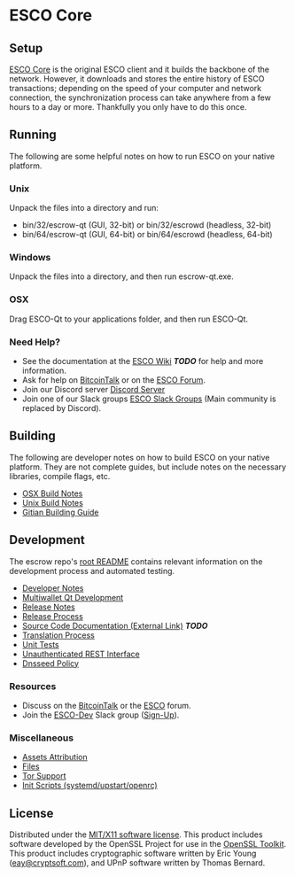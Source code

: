 ESCO Core
=====================

Setup
---------------------
[ESCO Core](http://escrow.org/wallet) is the original ESCO client and it builds the backbone of the network. However, it downloads and stores the entire history of ESCO transactions; depending on the speed of your computer and network connection, the synchronization process can take anywhere from a few hours to a day or more. Thankfully you only have to do this once.

Running
---------------------
The following are some helpful notes on how to run ESCO on your native platform.

### Unix

Unpack the files into a directory and run:

- bin/32/escrow-qt (GUI, 32-bit) or bin/32/escrowd (headless, 32-bit)
- bin/64/escrow-qt (GUI, 64-bit) or bin/64/escrowd (headless, 64-bit)

### Windows

Unpack the files into a directory, and then run escrow-qt.exe.

### OSX

Drag ESCO-Qt to your applications folder, and then run ESCO-Qt.

### Need Help?

* See the documentation at the [ESCO Wiki](https://en.bitcoin.it/wiki/Main_Page) ***TODO***
for help and more information.
* Ask for help on [BitcoinTalk](https://bitcointalk.org/index.php?topic=1262920.0) or on the [ESCO Forum](http://forum.escrow.org/).
* Join our Discord server [Discord Server](https://discord.escrow.org)
* Join one of our Slack groups [ESCO Slack Groups](https://escrow.org/slack-logins/) (Main community is replaced by Discord).

Building
---------------------
The following are developer notes on how to build ESCO on your native platform. They are not complete guides, but include notes on the necessary libraries, compile flags, etc.

- [OSX Build Notes](build-osx.md)
- [Unix Build Notes](build-unix.md)
- [Gitian Building Guide](gitian-building.md)

Development
---------------------
The escrow repo's [root README](https://github.com/Escrow-Coin/Escrow/blob/master/README.md) contains relevant information on the development process and automated testing.

- [Developer Notes](developer-notes.md)
- [Multiwallet Qt Development](multiwallet-qt.md)
- [Release Notes](release-notes.md)
- [Release Process](release-process.md)
- [Source Code Documentation (External Link)](https://dev.visucore.com/bitcoin/doxygen/) ***TODO***
- [Translation Process](translation_process.md)
- [Unit Tests](unit-tests.md)
- [Unauthenticated REST Interface](REST-interface.md)
- [Dnsseed Policy](dnsseed-policy.md)

### Resources

* Discuss on the [BitcoinTalk](https://bitcointalk.org/index.php?topic=1262920.0) or the [ESCO](http://forum.escrow.org/) forum.
* Join the [ESCO-Dev](https://escrow-dev.slack.com/) Slack group ([Sign-Up](https://escrow-dev.herokuapp.com/)).

### Miscellaneous
- [Assets Attribution](assets-attribution.md)
- [Files](files.md)
- [Tor Support](tor.md)
- [Init Scripts (systemd/upstart/openrc)](init.md)

License
---------------------
Distributed under the [MIT/X11 software license](http://www.opensource.org/licenses/mit-license.php).
This product includes software developed by the OpenSSL Project for use in the [OpenSSL Toolkit](https://www.openssl.org/). This product includes
cryptographic software written by Eric Young ([eay@cryptsoft.com](mailto:eay@cryptsoft.com)), and UPnP software written by Thomas Bernard.
